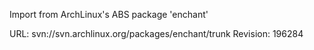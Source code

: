 Import from ArchLinux's ABS package 'enchant'

URL: svn://svn.archlinux.org/packages/enchant/trunk
Revision: 196284
